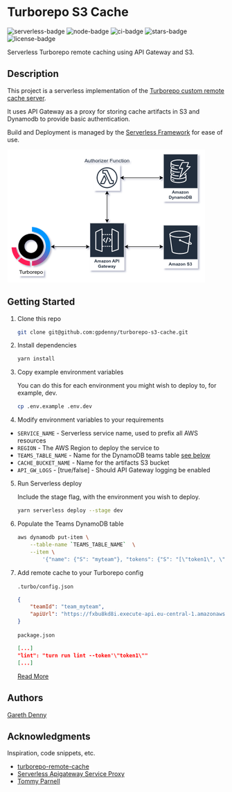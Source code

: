 # Turborepo S3 Cache

![serverless-badge](https://img.shields.io/badge/serverless-%3E%3Dv3.0-red?logo=serverless)
![node-badge](https://img.shields.io/badge/node.js-%3E%3Dv16.0-red?logo=node.js)
![ci-badge](https://github.com/gpdenny/turborepo-s3-cache/actions/workflows/main.yml/badge.svg)
![stars-badge](https://img.shields.io/github/stars/gpdenny/turborepo-s3-cache?logo=github)
![license-badge](https://img.shields.io/github/license/gpdenny/turborepo-s3-cache)

Serverless Turborepo remote caching using API Gateway and S3.

## Description

This project is a serverless implementation of the [Turborepo custom remote cache server](https://turbo.build/repo/docs/core-concepts/remote-caching#custom-remote-caches).

It uses API Gateway as a proxy for storing cache artifacts in S3 and Dynamodb to provide basic authentication.

Build and Deployment is managed by the [Serverless Framework](http://serverless.com/) for ease of use.

![diagram](docs/diagram.png)

## Getting Started

1. Clone this repo

   ```sh
   git clone git@github.com:gpdenny/turborepo-s3-cache.git
   ```

2. Install dependencies

   ```sh
   yarn install
   ```

3. Copy example environment variables

   You can do this for each environment you might wish to deploy to, for example, dev.

   ```sh
   cp .env.example .env.dev
   ```

4. Modify environment variables to your requirements

- `SERVICE_NAME` - Serverless service name, used to prefix all AWS resources
- `REGION` - The AWS Region to deploy the service to
- `TEAMS_TABLE_NAME` - Name for the DynamoDB teams table [see below](#item6)
- `CACHE_BUCKET_NAME` - Name for the artifacts S3 bucket
- `API_GW_LOGS` - [true/false] - Should API Gateway logging be enabled

5. Run Serverless deploy

   Include the stage flag, with the environment you wish to deploy.

   ```sh
   yarn serverless deploy --stage dev
   ```

6. Populate the Teams DynamoDB table

   ```sh
   aws dynamodb put-item \
       --table-name `TEAMS_TABLE_NAME`  \
       --item \
           '{"name": {"S": "myteam"}, "tokens": {"S": "[\"token1\", \"token2\"]"}}'
   ```

7. Add remote cache to your Turborepo config

   `.turbo/config.json`

   ```json
   {
       "teamId": "team_myteam",
       "apiUrl": "https://fxbu8kd8i.execute-api.eu-central-1.amazonaws.com/dev/"
   }
   ```

   `package.json`

   ```json
   [...]
   "lint": "turn run lint --token'\"token1\""
   [...]
   ```
   [Read More](https://turbo.build/repo/docs/core-concepts/remote-caching#custom-remote-caches)


## Authors

[Gareth Denny](https://twitter.com/gazdenny)

## Acknowledgments

Inspiration, code snippets, etc.
* [turborepo-remote-cache](https://github.com/ducktors/turborepo-remote-cache)
* [Serverless Apigateway Service Proxy](https://www.serverless.com/plugins/serverless-apigateway-service-proxy)
* [Tommy Parnell](https://blog.terrible.dev/Building-a-remote-cache-server-for-Turborepo/)
